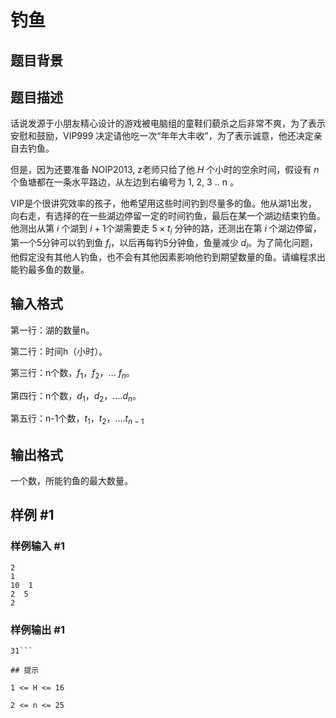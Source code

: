 # 钓鱼

## 题目背景



## 题目描述

话说发源于小朋友精心设计的游戏被电脑组的童鞋们藐杀之后非常不爽，为了表示安慰和鼓励，VIP999 决定请他吃一次“年年大丰收”，为了表示诚意，他还决定亲自去钓鱼。

但是，因为还要准备 NOIP2013, z老师只给了他 $H$ 个小时的空余时间，假设有 $n$ 个鱼塘都在一条水平路边，从左边到右编号为 1, 2, 3 .. n 。

VIP是个很讲究效率的孩子，他希望用这些时间钓到尽量多的鱼。他从湖1出发，向右走，有选择的在一些湖边停留一定的时间钓鱼，最后在某一个湖边结束钓鱼。他测出从第 $i$ 个湖到 $i+1$个湖需要走 $5 \times t_i$ 分钟的路，还测出在第 $i$ 个湖边停留，第一个5分钟可以钓到鱼 $f_i$，以后再每钓5分钟鱼，鱼量减少 $d_i$。为了简化问题，他假定没有其他人钓鱼，也不会有其他因素影响他钓到期望数量的鱼。请编程求出能钓最多鱼的数量。


## 输入格式

第一行：湖的数量n。

第二行：时间h（小时）。

第三行：n个数，$f_1$，$f_2$，… $f_n$。

第四行：n个数，$d_1$，$d_2$，….$d_n$。

第五行：n-1个数，$t_1$，$t_2$，….$t_{n-1}$


## 输出格式

一个数，所能钓鱼的最大数量。


## 样例 #1

### 样例输入 #1
```
2
1
10  1
2  5
2
```

### 样例输出 #1

```
31```

## 提示

1 <= H <= 16

2 <= n <= 25
